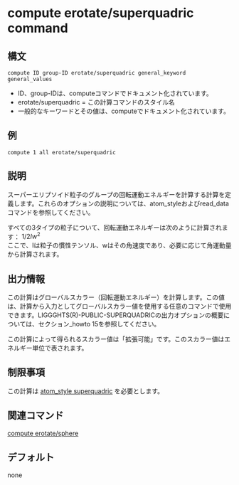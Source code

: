 # compute erotate/superquadric command

## 構文
```
compute ID group-ID erotate/superquadric general_keyword general_values
```
- ID、group-IDは、computeコマンドでドキュメント化されています。
- erotate/superquadric = この計算コマンドのスタイル名
- 一般的なキーワードとその値は、computeでドキュメント化されています。

## 例
```
compute 1 all erotate/superquadric
```

## 説明
スーパーエリプソイド粒子のグループの回転運動エネルギーを計算する計算を定義します。これらのオプションの説明については、atom_styleおよびread_dataコマンドを参照してください。

すべての3タイプの粒子について、回転運動エネルギーは次のように計算されます：
$1/2 I w^2$  
ここで、Iは粒子の慣性テンソル、wはその角速度であり、必要に応じて角運動量から計算されます。

## 出力情報
この計算はグローバルスカラー（回転運動エネルギー）を計算します。この値は、計算から入力としてグローバルスカラー値を使用する任意のコマンドで使用できます。LIGGGHTS(R)-PUBLIC-SUPERQUADRICの出力オプションの概要については、セクション_howto 15を参照してください。

この計算によって得られるスカラー値は「拡張可能」です。このスカラー値はエネルギー単位で表されます。

## 制限事項
この計算は [atom_style superquadric]() を必要とします。

## 関連コマンド
[compute erotate/sphere]()

## デフォルト
none